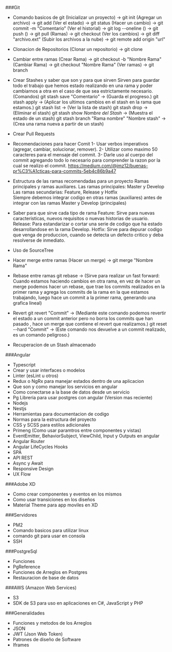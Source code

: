 ###Git
  * Comando basicos de git
    (Inicializar un proyecto) -> git init
    (Agregar un archivo) -> git add
    (Ver el estado) -> git status
    (Hacer un cambio) -> git commit -m "Comentario"
    (Ver el historial) -> git log --oneline
    () -> git push
    () -> git pull
    (Ramas) -> git checkout
    (Ver los cambios) -> git diff "archivo.ext"
    (Subir los archivos a la nube) -> git remote add origin "url"

  * Clonacion de Repositorios
    (Clonar un repositorio) -> git clone

  * Cambiar entre ramas
    (Crear Rama) -> git checkout -b "Nombre Rama"
    (Cambiar Rama) -> git checkout "Nombre Rama"
    (Ver ramas) -> git branch

  * Crear Stashes y saber que son y para que sirven
    Sirven para guardar todo el trabajo que hemos estado realizando en una rama
    y poder cambiarnos a otra en el caso de que sea estrictamente necesario.
    (Comandos)
      git stash save "Comentario" -> (Guarda el progreso.)
      git stash apply -> (Aplicar los ultimos cambios en el stash en la rama que estamos.)
      git stash list -> (Ver la lista de stash)
      git stash drop -> (Eliminar el stash)
      git stash show *Nombre del Stash* -> (Muestra el estado de un stash)
      git stash branch "Rama nombre" "Nombre stash" -> (Crea una rama nueva a partir de un stash)

  * Crear Pull Requests

  * Recomendaciones para hacer Comit
    1- Usar verbos imperativos (agregar, cambiar, solucionar, remover).
    2- Utilizar como maximo 50 caracteres para el mensaje del commit.
    3- Darle uso al cuerpo del commit agregando todo lo necesario para comprender la razon por la cual
    se realizo el commit.
    https://medium.com/@jmz12/buenas-pr%C3%A1cticas-para-commits-5eb4c86b9a47    

  * Estructura de las ramas recomendadas para un proyecto
    Ramas principales y ramas auxiliares.
      Las ramas principales: Master y Develop
      Las ramas secundarias: Feature, Release y Hotfix    
      Siempre debemos integrar codigo en otras ramas (auxiliares) antes de integrar con las ramas Master y Develop (principales)

  * Saber para que sirve cada tipo de rama
    Feature: Sirve para nuevas caracteristicas, nuevos requisitos o nuevas historias de usuario.
    Release: Para estandarizar o cortar una serie de codigo que ha estado desarrollandose en la rama Develop.
    Hotfix: Sirve para depurar codigo que venga de produccion, cuando se detecta un defecto critico y deba resolverse de inmediato.

  * Uso de SourceTree

  * Hacer merge entre ramas
    (Hacer un merge) -> git merge "Nombre Rama"

  * Rebase entre ramas
    git rebase -> (Sirve para realizar un fast forward: Cuando estamos haciendo cambios en otra rama, en vez de hacer un merge
    podemos hacer un rebase, que trae los commits realizados en la primer rama y agrega los commits de la rama en la que estamos
    trabajando, luego hace un commit a la primer rama, generando una grafica lineal)

  * Revert
    git revert "Commit" -> (Mediante este comando podemos revertir el estado a un commit anterior pero no borra los commits que han pasado
    , hace un merge que contiene el revert que realizamos.)
    git reset --hard "Commit" -> (Este comando nos devuelve a un commit realizado, es un comando peligroso.)

  * Recuperacion de un Stash almacenado

###Angular
  * Typescript
  * Crear y usar interfaces o modelos
  * Linter (esLint u otros)
  * Redux o NgRx para manejar estados dentro de una aplicacion
  * Que son y como manejar los servicios en angular
  * Como conectarse a la base de datos desde un servicio
  * Pg Libreria para usar postgres con angular (Version mas reciente)
  * Nodejs
  * Nestjs
  * Herramientas para documentacion de codigo
  * Normas para la estructura del proyecto
  * CSS y SCSS para estilos adicionales
  * Primeng (Como usar paramtros entre componentes y vistas)
  * EventEmitter, BehaviorSubject, ViewChild, Input y Outputs en angular
  * Angular Router
  * Angular LifeCycles Hooks
  * SPA
  * API REST
  * Async y Await 
  * Responsive Design 
  * UX Flow

###Adobe XD
  * Como crear componentes y eventos en los mismos	
  * Como usar transiciones en los diseños
  * Material Theme para app moviles en XD	

###Servidores
  * PM2
  * Comando basicos para utilizar linux
  * comando git para usar en consola
  * SSH

###PostgreSql
  * Funciones
  * PgReference
  * Funciones de Arreglos en Postgres
  * Restauracion de base de datos

###AWS (Amazon Web Services)
  * S3
  * SDK de S3 para uso en aplicaciones en C#, JavaScript y PHP

###Generalidades
  * Funciones y metodos de los Arreglos
  * JSON
  * JWT (Json Web Token)
  * Patrones de diseño de Software
  * Iframes